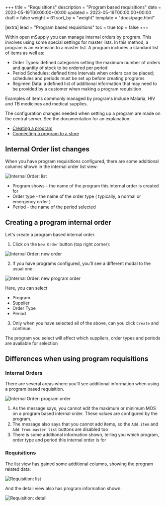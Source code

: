 +++
title = "Requisitions"
description = "Program based requisitions"
date = 2023-05-19T00:00:00+00:00
updated = 2023-05-19T00:00:00+00:00
draft = false
weight = 61
sort_by = "weight"
template = "docs/page.html"

[extra]
lead = "Program based requisitions"
toc = true
top = false
+++

Within open mSupply you can manage internal orders by program. This involves using some special settings for master lists. In this method, a program is an extension to a master list. A program includes a standard list of items as well as:

- Order Types: defined categories setting the maximum number of orders and quantity of stock to be ordered per period
- Period Schedules: defined time intervals when orders can be placed; schedules and periods must be set up before creating programs
- Regimen Data: a defined list of additional information that may need to be provided by a customer when making a program requisition

Examples of items commonly managed by programs include Malaria, HIV and TB medicines and medical supplies.

The configuration changes needed when setting up a program are made on the central server. See the documentation for an explanation:
- [Creating a program](https://docs.msupply.org.nz/items:programs#creating_a_program)
- [Connecting a program to a store](https://docs.msupply.org.nz/items:programs#connecting_a_program_to_a_store)

## Internal Order list changes

When you have program requisitions configured, there are some additional columns shown in the internal order list view:

![Internal Order: list](/docs/programs/images/internal_order_list.png)

- Program shows - the name of the program this internal order is created for
- Order type - the name of the order type ( typically, a normal or emergency order )
- Period - the name of the period selected

## Creating a program internal order

Let's create a program based internal order. 

1. Click on the `New Order` button (top right corner): 

![Internal Order: new order](/docs/replenishment/images/intord_newreqbutton.png)

2. If you have programs configured, you'll see a different modal to the usual one:

![Internal Order: new program order](/docs/programs/images/new_internal_order.png)

Here, you can select

- Program
- Supplier
- Order Type
- Period

3. Only when you have selected all of the above, can you click `Create` and continue.

<div class="note">The program you select will affect which suppliers, order types and periods are available for selection</div>

## Differences when using program requisitions

### Internal Orders

There are several areas where you'll see additional information when using a program based requisition.

![Internal Order: program order](/docs/programs/images/internal_order_detail.png)

1. As the message says, you cannot edit the maximum or minimum MOS on a program based internal order. These values are configured by the program.
2. The message also says that you cannot add items, so the `Add item` and `Add from master list` buttons are disabled too
3. There is some additional information shown, telling you which program, order type and period this internal order is for

### Requisitions

The list view has gained some additional columns, showing the program related data:

![Requisition: list](/docs/programs/images/requisition-list.png)

And the detail view also has program information shown:

![Requisition: detail](/docs/programs/images/requisition-detail.png)
